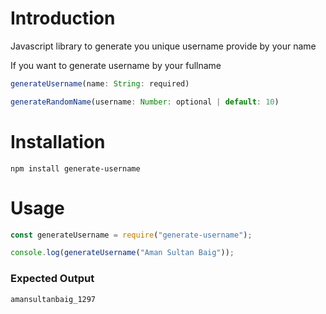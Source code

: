 # Introduction

Javascript library to generate you unique username provide by your name

If you want to generate username by your fullname

```javascript
generateUsername(name: String: required)
```

```javascript
generateRandomName(username: Number: optional | default: 10)
```


# Installation

`npm install generate-username`

# Usage

```javascript
const generateUsername = require("generate-username");

console.log(generateUsername("Aman Sultan Baig"));
```

### Expected Output

```javascript
amansultanbaig_1297
```
